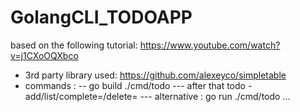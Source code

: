 # GolangCLI_TODOAPP
based on the following tutorial: https://www.youtube.com/watch?v=j1CXoOQXbco
- 3rd party library used: https://github.com/alexeyco/simpletable
- commands :
  -- go build ./cmd/todo
    --- after that todo -add/list/complete=/delete=
    --- alternative : go run ./cmd/todo ...
